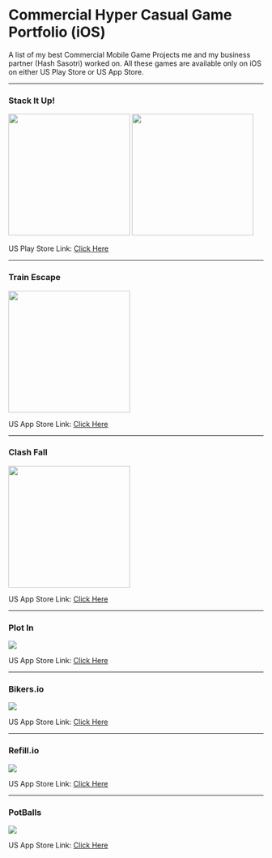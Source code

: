 # Commercial Hyper Casual Game Portfolio (iOS)

A list of my best Commercial Mobile Game Projects me and my business partner (Hash Sasotri) worked on. All these games are available only on iOS on either US Play Store or US App Store.

------

### Stack It Up!

<div >
<img style="display:inline-block" src="https://user-images.githubusercontent.com/38217867/147400392-c6eb2ad5-89ff-448f-9b85-9ee894e87730.png" width="240" />
<img style="display:inline-block" src="https://user-images.githubusercontent.com/38217867/147400463-905c46db-3c6e-4178-ac0e-eba60455a09e.png" width="240" />
</div>

US Play Store Link: [Click Here](https://play.google.com/store/apps/details?id=io.casualkings.stackitup)

------

### Train Escape

<img src="https://user-images.githubusercontent.com/38217867/134505585-9b578c0a-6193-4720-8292-897e37e748fc.png" width="240" />

US App Store Link: [Click Here](https://apps.apple.com/us/app/train-escape/id1507716012#?platform=iphone)

------

### Clash Fall

<img src="https://user-images.githubusercontent.com/38217867/134506974-cffddd03-fa9d-463f-8501-95d458d1a5c4.png" width="240" />

US App Store Link: [Click Here](https://apps.apple.com/us/app/clash-fall/id1560396095)

------

### Plot In

![](https://i.ibb.co/6JWxNxy/plot-in.png)

US App Store Link: [Click Here](https://apps.apple.com/us/app/plot-in/id1453794276)

------

### Bikers.io

![](https://i.ibb.co/tHtwtjV/biker-io.png)

US App Store Link: [Click Here](https://apps.apple.com/us/app/bikers-io/id1501821613)

------

### Refill.io

![](https://i.ibb.co/YtmrfFp/refill-io.png)

US App Store Link: [Click Here](https://apps.apple.com/us/app/refill-io/id1447779661)

------

### PotBalls

![](https://i.ibb.co/MC6J7W2/potballs.png)

US App Store Link: [Click Here](https://apps.apple.com/us/app/potballs/id1456452818)


<br>
